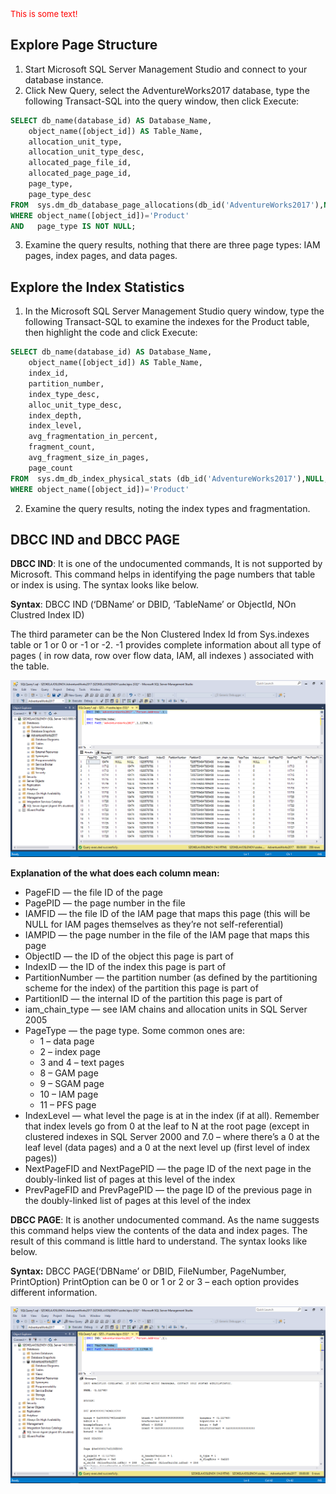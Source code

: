 <div>
   <font size="2" color="red">This is some text!</font>
</div>

## Explore Page Structure

1. Start Microsoft SQL Server Management Studio and connect to your database instance.
2. Click New Query, select the AdventureWorks2017 database, type the following Transact-SQL into the query window, then click Execute:
``` sql
SELECT db_name(database_id) AS Database_Name, 
	object_name([object_id]) AS Table_Name, 
	allocation_unit_type, 
	allocation_unit_type_desc,
	allocated_page_file_id, 
	allocated_page_page_id, 
	page_type, 
	page_type_desc 
FROM  sys.dm_db_database_page_allocations(db_id('AdventureWorks2017'),NULL,NULL,NUll,'DETAILED')
WHERE object_name([object_id])='Product'
AND   page_type IS NOT NULL;
```
3. Examine the query results, nothing that there are three page types: IAM pages, index pages, and data pages.

## Explore the Index Statistics

1. In the Microsoft SQL Server Management Studio query window, type the following Transact-SQL to examine the indexes for the Product table, then highlight the code and click Execute:
``` sql
SELECT db_name(database_id) AS Database_Name, 
	object_name([object_id]) AS Table_Name, 
	index_id,
	partition_number,
	index_type_desc,
	alloc_unit_type_desc,
	index_depth,
	index_level,
	avg_fragmentation_in_percent,
	fragment_count,
	avg_fragment_size_in_pages,
	page_count
FROM  sys.dm_db_index_physical_stats (db_id('AdventureWorks2017'),NULL,NULL,NULL,NULL)
WHERE object_name([object_id])='Product'
```
2. Examine the query results, noting the index types and fragmentation.

## DBCC IND and DBCC PAGE

**DBCC IND**: It is one of the undocumented commands, It is not supported by Microsoft. This command helps in identifying the page numbers that table or index is using. The syntax looks like below. 

**Syntax**: DBCC IND (‘DBName’ or DBID, ‘TableName’ or ObjectId, NOn Clustred Index ID)

The third parameter can be the Non Clustered Index Id from Sys.indexes table or 1 or 0 or -1 or -2.  -1 provides complete information about all type of pages ( in row data, row over flow data, IAM, all indexes ) associated with the table.

![Data after running DBCC IND](../Pictures/sql_pct01.png)

**Explanation of the what does each column mean:**

* PageFID — the file ID of the page
* PagePID — the page number in the file
* IAMFID — the file ID of the IAM page that maps this page (this will be NULL for IAM pages themselves as they’re not self-referential)
* IAMPID — the page number in the file of the IAM page that maps this page
* ObjectID — the ID of the object this page is part of
* IndexID — the ID of the index this page is part of
* PartitionNumber — the partition number (as defined by the partitioning scheme for the index) of the partition this page is part of
* PartitionID — the internal ID of the partition this page is part of
* iam_chain_type — see IAM chains and allocation units in SQL Server 2005
* PageType — the page type. Some common ones are:
   * 1 – data page  
   * 2 – index page 
   * 3 and 4 – text pages 
   * 8 – GAM page 
   * 9 – SGAM page 
   * 10 – IAM page 
   * 11 – PFS page
* IndexLevel — what level the page is at in the index (if at all). Remember that index levels go from 0 at the   leaf to N at the root page (except in clustered indexes in SQL Server 2000 and 7.0 – where there’s a 0 at the leaf level (data pages) and a 0 at the next level up (first level of index pages))
* NextPageFID and NextPagePID — the page ID of the next page in the doubly-linked list of pages at this level of the index
* PrevPageFID and PrevPagePID — the page ID of the previous page in the doubly-linked list of pages at this   level of the index

**DBCC PAGE**: It is another undocumented command. As the name suggests this command helps view the contents of the data and index pages. The result of this command is little hard to understand. The syntax looks like below. 

**Syntax:** DBCC PAGE(‘DBName’ or DBID, FileNumber, PageNumber, PrintOption)
   PrintOption can be 0 or 1 or 2 or 3 – each option provides different information.

![Data after running DBCC PAGE](../Pictures/sql_pct02.png)


